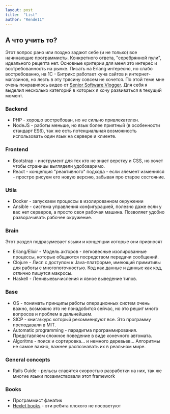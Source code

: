 ```yaml
---
layout: post
title:  "List"
author: "Rende11"
---
```

## А что учить то?
Этот вопрос рано или поздно задают себе (и не только) все начинающие программисты. Конкретного ответа, "серебрянной пули", идеального рецепта нет. Основные критерии для меня это интерес и востребованность на рынке. Писать на Erlang интересно, но слабо востребованно, на 1С - Битрикс работает куча сайтов и интернет-магазинов, но лезть в эту трясину совсем не хочется.
По этой теме мне очень понравилось видео от [Senior Software Vlogger](https://www.youtube.com/watch?v=sk8ySMumcIM).
Для себя я выделил несколько категорий в которых я хочу развиваться в текущий момент.


### Backend

* PHP - хорошо востребован, но не сильно привлекателен.
* NodeJS - работы меньше, но язык более приятный (в особенности cтандарт ES6), так же есть потенциальная возможность использовать один язык на сервере и клиенте. 

### Frontend

* Bootstrap - инструмент для тех кто не знает верстку и CSS, но хочет чтобы страницы выглядели удобоваримо.
* React - концепция "реактивного" подхода - если элемент изменился - простро рисуем его новую версию, забывая про старое состояние.

### Utils

* Docker - запускаем процессы в изолированном окружении
* Ansible - система управления конфигурацией, полезно даже если у вас нет серверов, а просто своя рабочая машина. Позволяет удобно разворачивать рабочее окружение.

### Brain

Этот раздел подразумевает языки и концепции которые они привносят

* Erlang/Elixir - Модель акторов - легковесные изолированные процессы, которые общаются посредством передачи сообщений.
* Clojure - Лисп с доступом к Java-платформе, имеющий примитивы для работы с многопоточностью. Код как данные и данные как код, отлично пишутся макросы.
* Haskell - Ленивыевычисления и явное выведение типов.

### Base

* OS - понимать принципы работы операционных систем очень важно, возможно это не понадобится сейчас, но это решит много вопросов и проблем в дальнейшем.
* SICP - книга/курс который рекоммендуют все. Это программу преподавали в MIT.
* Automatic programming - парадигма программирования. Представляем сложное поведение в виде конечного автомата.
* Algoritms - поиск и сортировка... и немного деревьев... Алгоритмы не самое важно, важнее распознавать их в реальном мире.

### General concepts

* Rails Guide - рельсы славятся скоростью разработки на них, так же многие языки позаимствовали этот framework

### Books

* Программист фанатик
* [Hexlet books](https://map.hexlet.io/pages/books) - эти ребята плохого не посоветуют

